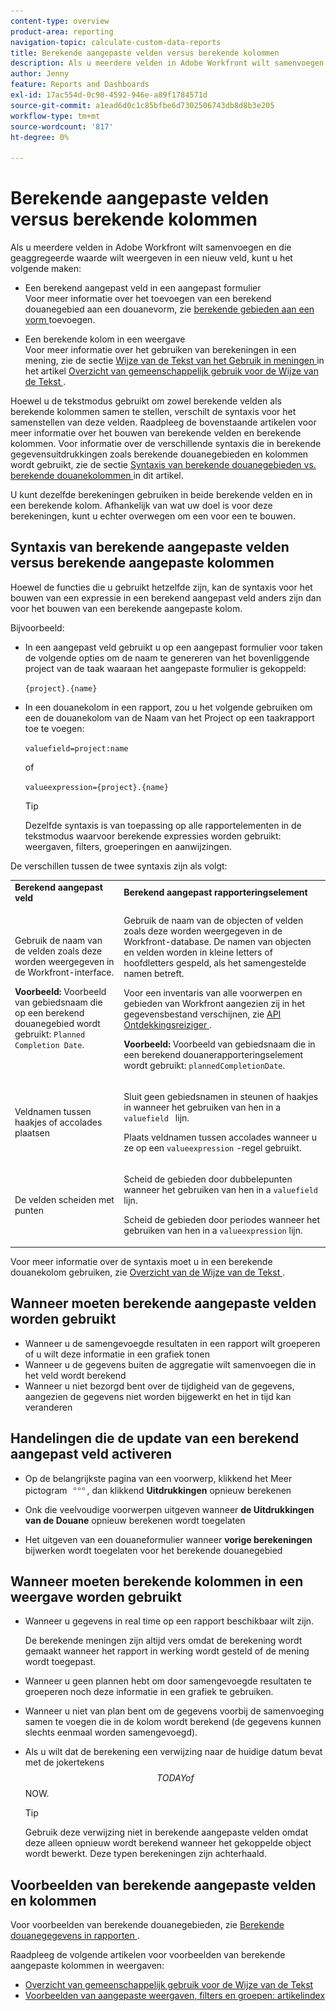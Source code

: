 ```yaml
---
content-type: overview
product-area: reporting
navigation-topic: calculate-custom-data-reports
title: Berekende aangepaste velden versus berekende kolommen
description: Als u meerdere velden in Adobe Workfront wilt samenvoegen en die geaggregeerde waarde wilt weergeven in een nieuw veld, kunt u een berekend aangepast veld maken in een aangepast formulier of een berekende kolom in een weergave.
author: Jenny
feature: Reports and Dashboards
exl-id: 17ac554d-0c90-4592-946e-a89f1784571d
source-git-commit: a1ead6d0c1c85bfbe6d7302506743db8d8b3e205
workflow-type: tm+mt
source-wordcount: '817'
ht-degree: 0%

---
```


# Berekende aangepaste velden versus berekende kolommen

Als u meerdere velden in Adobe Workfront wilt samenvoegen en die geaggregeerde waarde wilt weergeven in een nieuw veld, kunt u het volgende maken:

* Een berekend aangepast veld in een aangepast formulier\
  Voor meer informatie over het toevoegen van een berekend douanegebied aan een douanevorm, zie [ berekende gebieden aan een vorm ](/help/quicksilver/administration-and-setup/customize-workfront/create-manage-custom-forms/form-designer/design-a-form/add-a-calculated-field.md) toevoegen.

* Een berekende kolom in een weergave\
  Voor meer informatie over het gebruiken van berekeningen in een mening, zie de sectie [ Wijze van de Tekst van het Gebruik in meningen ](../../../reports-and-dashboards/reports/text-mode/understand-common-uses-text-mode.md#use-text-mode-in-views) in het artikel [ Overzicht van gemeenschappelijk gebruik voor de Wijze van de Tekst ](../../../reports-and-dashboards/reports/text-mode/understand-common-uses-text-mode.md).

Hoewel u de tekstmodus gebruikt om zowel berekende velden als berekende kolommen samen te stellen, verschilt de syntaxis voor het samenstellen van deze velden. Raadpleeg de bovenstaande artikelen voor meer informatie over het bouwen van berekende velden en berekende kolommen. Voor informatie over de verschillende syntaxis die in berekende gegevensuitdrukkingen zoals berekende douanegebieden en kolommen wordt gebruikt, zie de sectie [ Syntaxis van berekende douanegebieden vs. berekende douanekolommen ](/help/quicksilver/reports-and-dashboards/reports/calc-cstm-data-reports/calculated-custom-fields-calculated-columns.md#syntax-of-calculated-custom-fields-vs-calculated-custom-columns) in dit artikel.

U kunt dezelfde berekeningen gebruiken in beide berekende velden en in een berekende kolom. Afhankelijk van wat uw doel is voor deze berekeningen, kunt u echter overwegen om een voor een te bouwen.

## Syntaxis van berekende aangepaste velden versus berekende aangepaste kolommen

Hoewel de functies die u gebruikt hetzelfde zijn, kan de syntaxis voor het bouwen van een expressie in een berekend aangepast veld anders zijn dan voor het bouwen van een berekende aangepaste kolom.

Bijvoorbeeld:

* In een aangepast veld gebruikt u op een aangepast formulier voor taken de volgende opties om de naam te genereren van het bovenliggende project van de taak waaraan het aangepaste formulier is gekoppeld:

  `{project}.{name}`

* In een douanekolom in een rapport, zou u het volgende gebruiken om een de douanekolom van de Naam van het Project op een taakrapport toe te voegen:

  `valuefield=project:name`

  of

  `valueexpression={project}.{name}`

  >[!TIP]
  >
  >Dezelfde syntaxis is van toepassing op alle rapportelementen in de tekstmodus waarvoor berekende expressies worden gebruikt: weergaven, filters, groeperingen en aanwijzingen.

De verschillen tussen de twee syntaxis zijn als volgt:

<table style="table-layout:auto"> 
 <col> 
 <col> 
 <tbody> 
  <tr> 
   <td><strong>Berekend aangepast veld</strong></td>
   <td><strong>Berekend aangepast rapporteringselement</strong></td> 
  </tr> 
  <tr> 
   <td> <p>Gebruik de naam van de velden zoals deze worden weergegeven in de Workfront-interface.</p> <p class="example" data-mc-autonum="<b>Example: </b>"><span class="autonumber"><span><b> Voorbeeld: </b></span></span> Voorbeeld van gebiedsnaam die op een berekend douanegebied wordt gebruikt: <code>Planned Completion Date</code>.</p> </td> 
   <td> <p>Gebruik de naam van de objecten of velden zoals deze worden weergegeven in de Workfront-database. De namen van objecten en velden worden in kleine letters of hoofdletters gespeld, als het samengestelde namen betreft. </p> <p>Voor een inventaris van alle voorwerpen en gebieden van Workfront aangezien zij in het gegevensbestand verschijnen, zie <a href="../../../wf-api/general/api-explorer.md" class="MCXref xref"> API Ontdekkingsreiziger </a>. </p> <p class="example" data-mc-autonum="<b>Example: </b>"><span class="autonumber"><span><b> Voorbeeld: </b></span></span> Voorbeeld van gebiedsnaam die in een berekend douanerapporteringselement wordt gebruikt: <code>plannedCompletionDate</code>.</p> </td> 
  </tr> 
  <tr> 
   <td>Veldnamen tussen haakjes of accolades plaatsen</td> 
   <td> <p>Sluit geen gebiedsnamen in steunen of haakjes in wanneer het gebruiken van hen in a <code>valuefield </code> lijn.</p> <p>Plaats veldnamen tussen accolades wanneer u ze op een <code>valueexpression</code> -regel gebruikt.</p> </td> 
  </tr> 
  <tr> 
   <td>De velden scheiden met punten</td> 
   <td> <p>Scheid de gebieden door dubbelepunten wanneer het gebruiken van hen in a <code>valuefield</code> lijn.</p> <p>Scheid de gebieden door periodes wanneer het gebruiken van hen in a <code>valueexpression</code> lijn.</p> </td> 
  </tr> 
 </tbody> 
</table>

Voor meer informatie over de syntaxis moet u in een berekende douanekolom gebruiken, zie [ Overzicht van de Wijze van de Tekst ](../../../reports-and-dashboards/reports/text-mode/understand-text-mode.md).

## Wanneer moeten berekende aangepaste velden worden gebruikt

* Wanneer u de samengevoegde resultaten in een rapport wilt groeperen of u wilt deze informatie in een grafiek tonen
* Wanneer u de gegevens buiten de aggregatie wilt samenvoegen die in het veld wordt berekend
* Wanneer u niet bezorgd bent over de tijdigheid van de gegevens, aangezien de gegevens niet worden bijgewerkt en het in tijd kan veranderen

## Handelingen die de update van een berekend aangepast veld activeren

* Op de belangrijkste pagina van een voorwerp, klikkend het Meer pictogram ![ Meer pictogram ](assets/more-icon.png), dan klikkend **Uitdrukkingen** opnieuw berekenen

* Onk die veelvoudige voorwerpen uitgeven wanneer **de Uitdrukkingen van de Douane** opnieuw berekenen wordt toegelaten
* Het uitgeven van een douaneformulier wanneer **vorige berekeningen** bijwerken wordt toegelaten voor het berekende douanegebied

## Wanneer moeten berekende kolommen in een weergave worden gebruikt

* Wanneer u gegevens in real time op een rapport beschikbaar wilt zijn.

  De berekende meningen zijn altijd vers omdat de berekening wordt gemaakt wanneer het rapport in werking wordt gesteld of de mening wordt toegepast.

* Wanneer u geen plannen hebt om door samengevoegde resultaten te groeperen noch deze informatie in een grafiek te gebruiken.
* Wanneer u niet van plan bent om de gegevens voorbij de samenvoeging samen te voegen die in de kolom wordt berekend (de gegevens kunnen slechts eenmaal worden samengevoegd).
* Als u wilt dat de berekening een verwijzing naar de huidige datum bevat met de jokertekens $$TODAY of $$NOW.

  >[!TIP]
  >
  >Gebruik deze verwijzing niet in berekende aangepaste velden omdat deze alleen opnieuw wordt berekend wanneer het gekoppelde object wordt bewerkt. Deze typen berekeningen zijn achterhaald.

## Voorbeelden van berekende aangepaste velden en kolommen

Voor voorbeelden van berekende douanegebieden, zie [ Berekende douanegegevens in rapporten ](../../../reports-and-dashboards/reports/calc-cstm-data-reports/calculated-custom-data-reports.md).

Raadpleeg de volgende artikelen voor voorbeelden van berekende aangepaste kolommen in weergaven:

* [ Overzicht van gemeenschappelijk gebruik voor de Wijze van de Tekst ](../../../reports-and-dashboards/reports/text-mode/understand-common-uses-text-mode.md)
* [Voorbeelden van aangepaste weergaven, filters en groepen: artikelindex](../../../reports-and-dashboards/reports/custom-view-filter-grouping-samples/custom-view-filter-grouping-samples.md)
